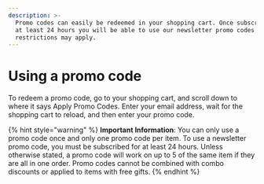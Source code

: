 ```yaml
---
description: >-
  Promo codes can easily be redeemed in your shopping cart. Once subscribed for
  at least 24 hours you will be able to use our newsletter promo codes. Some
  restrictions may apply.
---
```


# Using a promo code

To redeem a promo code, go to your shopping cart, and scroll down to where it says Apply Promo Codes. Enter your email address, wait for the shopping cart to reload, and then enter your promo code. 

{% hint style="warning" %}
**Important Information**: You can only use a promo code once and only one promo code per item. To use a newsletter promo code, you must be subscribed for at least 24 hours. Unless otherwise stated, a promo code will work on up to 5 of the same item if they are all in one order. Promo codes cannot be combined with combo discounts or applied to items with free gifts.
{% endhint %}



